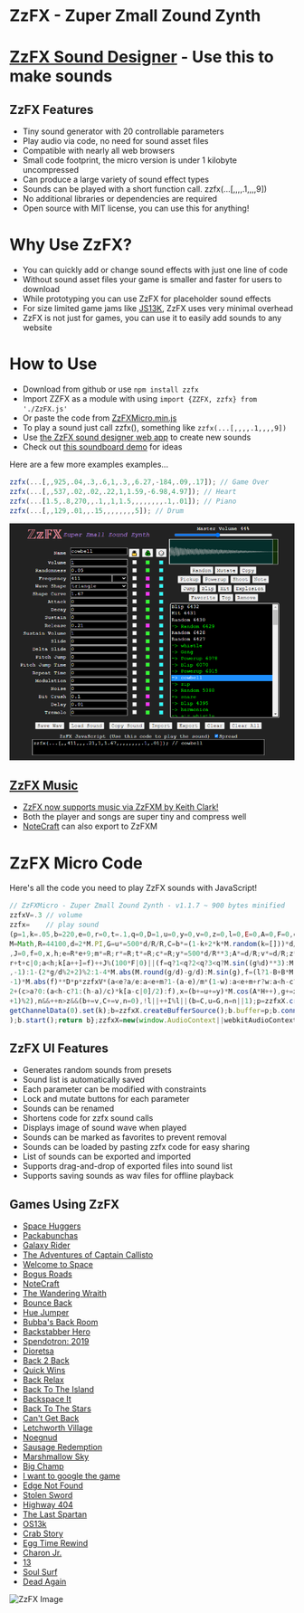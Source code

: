 # ZzFX - Zuper Zmall Zound Zynth

# [ZzFX Sound Designer](https://killedbyapixel.github.io/ZzFX) - Use this to make sounds

## ZzFX Features

- Tiny sound generator with 20 controllable parameters
- Play audio via code, no need for sound asset files
- Compatible with nearly all web browsers
- Small code footprint, the micro version is under 1 kilobyte uncompressed
- Can produce a large variety of sound effect types
- Sounds can be played with a short function call. zzfx(...[,,,,.1,,,,9])
- No additional libraries or dependencies are required
- Open source with MIT license, you can use this for anything!

# Why Use ZzFX?

- You can quickly add or change sound effects with just one line of code
- Without sound asset files your game is smaller and faster for users to download
- While prototyping you can use ZzFX for placeholder sound effects
- For size limited game jams like [JS13K](https://js13kgames.com/), ZzFX uses very minimal overhead
- ZzFX is not just for games, you can use it to easily add sounds to any website

# How to Use

* Download from github or use `npm install zzfx`
* Import ZZFX as a module with using `import {ZZFX, zzfx} from './ZzFX.js'`
* Or paste the code from [ZzFXMicro.min.js](https://github.com/KilledByAPixel/ZzFX/blob/master/ZzFXMicro.min.js)
* To play a sound just call zzfx(), something like `zzfx(...[,,,,.1,,,,9])`
* Use [the ZzFX sound designer web app](https://killedbyapixel.github.io/ZzFX) to create new sounds
* Check out [this soundboard demo](https://codepen.io/KilledByAPixel/full/BaowKzv) for ideas

Here are a few more examples examples...

```javascript
zzfx(...[,,925,.04,.3,.6,1,.3,,6.27,-184,.09,.17]); // Game Over
zzfx(...[,,537,.02,.02,.22,1,1.59,-6.98,4.97]); // Heart
zzfx(...[1.5,.8,270,,.1,,1,1.5,,,,,,,,.1,.01]); // Piano
zzfx(...[,,129,.01,,.15,,,,,,,,5]); // Drum
```

![ZzFX Image](/screenshot.png)

## [ZzFX Music](https://keithclark.github.io/ZzFXM/)

- [ZzFX now supports music via ZzFXM by Keith Clark!](https://keithclark.github.io/ZzFXM/)
- Both the player and songs are super tiny and compress well
- [NoteCraft](https://killedbyapixel.github.io/NoteCraft/) can also export to ZzFXM

# ZzFX Micro Code

Here's all the code you need to play ZzFX sounds with JavaScript!

```javascript
// ZzFXMicro - Zuper Zmall Zound Zynth - v1.1.7 ~ 900 bytes minified
zzfxV=.3 // volume
zzfx=    // play sound
(p=1,k=.05,b=220,e=0,r=0,t=.1,q=0,D=1,u=0,y=0,v=0,z=0,l=0,E=0,A=0,F=0,c=0,w=1,m=0,B=0)=>{let
M=Math,R=44100,d=2*M.PI,G=u*=500*d/R/R,C=b*=(1-k+2*k*M.random(k=[]))*d/R,g=0,H=0,a=0,n=1,I=0
,J=0,f=0,x,h;e=R*e+9;m*=R;r*=R;t*=R;c*=R;y*=500*d/R**3;A*=d/R;v*=d/R;z*=R;l=R*l|0;for(h=e+m+
r+t+c|0;a<h;k[a++]=f)++J%(100*F|0)||(f=q?1<q?2<q?3<q?M.sin((g%d)**3):M.max(M.min(M.tan(g),1)
,-1):1-(2*g/d%2+2)%2:1-4*M.abs(M.round(g/d)-g/d):M.sin(g),f=(l?1-B+B*M.sin(d*a/l):1)*(0<f?1:
-1)*M.abs(f)**D*p*zzfxV*(a<e?a/e:a<e+m?1-(a-e)/m*(1-w):a<e+m+r?w:a<h-c?(h-a-c)/t*w:0),f=c?f/
2+(c>a?0:(a<h-c?1:(h-a)/c)*k[a-c|0]/2):f),x=(b+=u+=y)*M.cos(A*H++),g+=x-x*E*(1-1E9*(M.sin(a)
+1)%2),n&&++n>z&&(b+=v,C+=v,n=0),!l||++I%l||(b=C,u=G,n=n||1);p=zzfxX.createBuffer(1,h,R);p.
getChannelData(0).set(k);b=zzfxX.createBufferSource();b.buffer=p;b.connect(zzfxX.destination
);b.start();return b};zzfxX=new(window.AudioContext||webkitAudioContext) // audio context
```

## ZzFX UI Features

- Generates random sounds from presets
- Sound list is automatically saved
- Each parameter can be modified with constraints
- Lock and mutate buttons for each parameter
- Sounds can be renamed
- Shortens code for zzfx sound calls
- Displays image of sound wave when played
- Sounds can be marked as favorites to prevent removal
- Sounds can be loaded by pasting zzfx code for easy sharing
- List of sounds can be exported and imported
- Supports drag-and-drop of exported files into sound list
- Supports saving sounds as wav files for offline playback

## Games Using ZzFX

- [Space Huggers](https://js13kgames.com/entries/space-huggers)
- [Packabunchas](https://js13kgames.com/entries/packabunchas)
- [Galaxy Rider](https://js13kgames.com/entries/galaxy-rider)
- [The Adventures of Captain Callisto](https://js13kgames.com/entries/the-adventures-of-captain-callisto)
- [Welcome to Space](https://js13kgames.com/entries/welcome-to-space)
- [Bogus Roads](https://www.newgrounds.com/portal/view/747570)
- [NoteCraft](https://js13kgames.com/entries/notecraft)
- [The Wandering Wraith](https://js13kgames.com/entries/the-wandering-wraith)
- [Bounce Back](https://www.newgrounds.com/portal/view/755171)
- [Hue Jumper](https://killedbyapixel.itch.io/hue-jumper)
- [Bubba's Back Room](https://js13kgames.com/entries/bubbas-back-room)
- [Backstabber Hero](https://js13kgames.com/entries/backstabber-hero)
- [Spendotron: 2019](https://killedbyapixel.itch.io/currency-wars)
- [Dioretsa](https://js13kgames.com/entries/20461-dioretsa)
- [Back 2 Back](https://js13kgames.com/entries/back-2-back)
- [Quick Wins](https://js13kgames.com/entries/quick-wins)
- [Back Relax](http://js13kgames.com/entries/back-relax)
- [Back To The Island](https://js13kgames.com/entries/back-to-the-island)
- [Backspace It](http://js13kgames.com/entries/backspace-it)
- [Back To The Stars](https://js13kgames.com/entries/back-to-the-stars)
- [Can't Get Back](https://js13kgames.com/entries/cant-get-back)
- [Letchworth Village](https://js13kgames.com/entries/letchworth-village)
- [Noegnud](https://js13kgames.com/entries/noegnud)
- [Sausage Redemption](https://gogoprog.itch.io/sausage-redemption)
- [Marshmallow Sky](https://github.com/baturinsky/marshmallow-sky) 
- [Big Champ](https://js13kgames.com/entries/big-champ)
- [I want to google the game](https://js13kgames.com/entries/i-want-to-google-the-game)
- [Edge Not Found](https://js13kgames.com/entries/edge-not-found)
- [Stolen Sword](https://js13kgames.com/entries/stolen-sword)
- [Highway 404](https://js13kgames.com/entries/highway-404)
- [The Last Spartan](https://js13kgames.com/entries/the-last-spartan)
- [OS13k](https://github.com/KilledByAPixel/OS13k)
- [Crab Story](https://www.crabstory.io/)
- [Egg Time Rewind](https://js13kgames.com/entries/egg-time-rewind)
- [Charon Jr.](https://js13kgames.com/entries/charon-jr)
- [13](https://js13kgames.com/entries/13)
- [Soul Surf](https://js13kgames.com/entries/soul-surf)
- [Dead Again](https://js13kgames.com/entries/dead-again)

![ZzFX Image](/favicon.png) 

